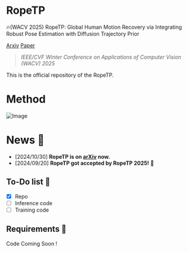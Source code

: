 # RopeTP
🔥(WACV 2025) RopeTP: Global Human Motion Recovery via Integrating Robust Pose Estimation with Diffusion Trajectory Prior

[Arxiv](https://arxiv.org/abs/2410.20358) [Paper](https://openaccess.thecvf.com/content/WACV2025/html/Liang_RopeTP_Global_Human_Motion_Recovery_via_Integrating_Robust_Pose_Estimation_WACV_2025_paper.html)

> *IEEE/CVF Winter Conference on Applications of Computer Vision (WACV) 2025*

This is the official repository of the RopeTP.

# Method
![Image](https://github.com/user-attachments/assets/519050e3-6590-45f7-8602-0230c53ab979)

# News :triangular_flag_on_post:

- [2024/10/30] **RopeTP is on [arXiv](https://arxiv.org/abs/2410.20358) now.**
- [2024/09/20] **RopeTP got accepted by RopeTP 2025!** 🎉

## To-Do list 📝
- [x] Repo
- [ ] Inference code
- [ ] Training code

## Requirements 🎉

Code Coming Soon !

